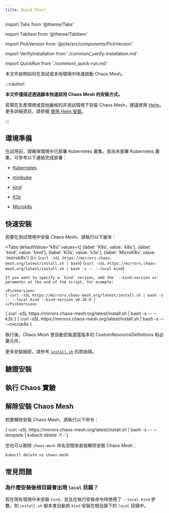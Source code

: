 ```yaml
---
title: Quick Start
---
```


import Tabs from '@theme/Tabs'

import TabItem from '@theme/TabItem'

import PickVersion from '@site/src/components/PickVersion'

import VerifyInstallation from './common/\_verify-installation.md'

import QuickRun from './common/\_quick-run.md'

本文件說明如何在測試或本地環境中快速啟動 Chaos Mesh。

:::caution

**本文件僅描述透過腳本快速試用 Chaos Mesh 的安裝方式。**

若需在生產環境或其他嚴格的非測試情境下安裝 Chaos Mesh，建議使用 [Helm](https://helm.sh/)。更多詳細資訊，請參閱 [使用 Helm 安裝](production-installation-using-helm.md)。

:::

## 環境準備

在試用前，請確保環境中已部署 Kubernetes 叢集。若尚未部署 Kubernetes 叢集，可參考以下連結完成部署：

- [Kubernetes](https://kubernetes.io/docs/setup/)

- [minikube](https://minikube.sigs.k8s.io/docs/start/)

- [kind](https://kind.sigs.k8s.io/docs/user/quick-start/)

- [K3s](https://rancher.com/docs/k3s/latest/en/quick-start/)

- [Microk8s](https://microk8s.io/)

## 快速安裝

若要在測試環境中安裝 Chaos Mesh，請執行以下腳本：

<!-- prettier-ignore -->

<Tabs defaultValue="k8s" values={[
  {label: 'K8s', value: 'k8s'},
  {label: 'kind', value: 'kind'},
  {label: 'K3s', value: 'k3s'},
  {label: 'MicroK8s', value: 'microk8s'}
]}>
  <TabItem value="k8s">
    <PickVersion>
    {`curl -sSL https://mirrors.chaos-mesh.org/latest/install.sh | bash`}
    </PickVersion>
  </TabItem>
  <TabItem value="kind">
    <PickVersion>{`curl -sSL https://mirrors.chaos-mesh.org/latest/install.sh | bash -s -- --local kind`}</PickVersion>

    If you want to specify a `kind` version, add the `--kind-version xx` parameter at the end of the script, for example:

    <PickVersion>
    {`curl -sSL https://mirrors.chaos-mesh.org/latest/install.sh | bash -s -- --local kind --kind-version v0.20.0`}
    </PickVersion>

  </TabItem>
  <TabItem value="k3s">
    <PickVersion>
    {`curl -sSL https://mirrors.chaos-mesh.org/latest/install.sh | bash -s -- --k3s`}
    </PickVersion>
  </TabItem>
  <TabItem value="microk8s">
    <PickVersion>
    {`curl -sSL https://mirrors.chaos-mesh.org/latest/install.sh | bash -s -- --microk8s`}
    </PickVersion>
  </TabItem>
</Tabs>

執行後，Chaos Mesh 會自動安裝適當版本的 CustomResourceDefinitions 和必要元件。

更多安裝細節，請參考 [`install.sh`](https://github.com/chaos-mesh/chaos-mesh/blob/master/install.sh) 的原始碼。

## 驗證安裝

<VerifyInstallation />

## 執行 Chaos 實驗

<QuickRun />

## 解除安裝 Chaos Mesh

若要解除安裝 Chaos Mesh，請執行以下命令：

<PickVersion>
{`curl -sSL https://mirrors.chaos-mesh.org/latest/install.sh | bash -s -- --template | kubectl delete -f -`}
</PickVersion>

您也可以刪除 `chaos-mesh` 命名空間來直接解除安裝 Chaos Mesh：

```sh
kubectl delete ns chaos-mesh
```

## 常見問題

### 為什麼安裝後根目錄會出現 `local` 目錄？

若在現有環境中未安裝 `kind`，並且在執行安裝命令時使用了 `--local kind` 參數，則 `install.sh` 腳本會自動將 `kind` 安裝在根目錄下的 `local` 目錄中。